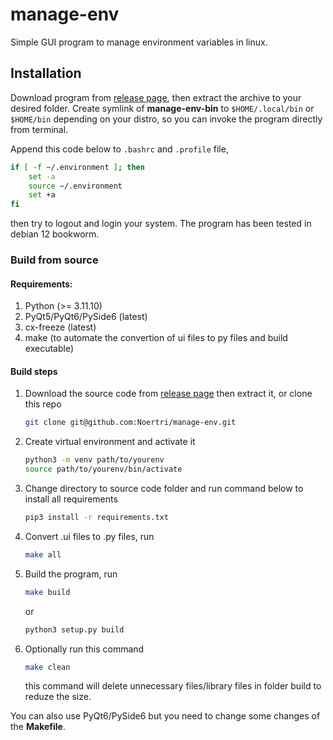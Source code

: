 # manage-env

Simple GUI program to manage environment variables in linux.

## Installation
Download program from [release page](https://github.com/Noertri/manage-env/releases), then extract the archive to your desired folder. Create symlink of **manage-env-bin** to `$HOME/.local/bin` or `$HOME/bin` depending on your distro, so you can invoke the program directly from terminal.

Append this code below to ```.bashrc``` and ```.profile``` file,

```bash
if [ -f ~/.environment ]; then
	set -a
	source ~/.environment
	set +a
fi
```
then try to logout and login your system. The program has been tested in debian 12 bookworm.

### Build from source

#### Requirements:

1. Python (>= 3.11.10)
2. PyQt5/PyQt6/PySide6 (latest)
3. cx-freeze (latest)
4. make (to automate the convertion of ui files to py files and build executable)

#### Build steps

1. Download the source code from [release page](https://github.com/Noertri/manage-env/releases) then extract it, or clone this repo

	```bash
	git clone git@github.com:Noertri/manage-env.git
	```

2. Create virtual environment and activate it

	```bash
	python3 -m venv path/to/yourenv
	source path/to/yourenv/bin/activate
	```

3. Change directory to source code folder and run command below to install all requirements

	```bash
	pip3 install -r requirements.txt
	```

4. Convert .ui files to .py files, run

	```bash
	make all
	```

5. Build the program, run

	```bash
	make build
	```
	
	or
	
	```bash
	python3 setup.py build
	```

6. Optionally run this command

	```bash
	make clean
	```

	this command will delete unnecessary files/library files in folder build to reduze the size. 

You can also use PyQt6/PySide6 but you need to change some changes of the **Makefile**.
